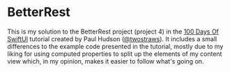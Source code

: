 # BetterRest

This is my solution to the BetterRest project (project 4) in the [100 Days Of SwiftUI](https://www.hackingwithswift.com/100/swiftui/) tutorial created by Paul Hudson ([@twostraws](https://github.com/twostraws)). It includes a small differences to the example code presented in the tutorial, mostly due to my liking for using computed properties to split up the elements of my content view which, in my opinion, makes it easier to follow what's going on.
